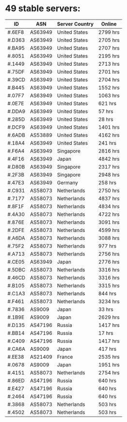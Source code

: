 # 49 stable servers:

| ID | ASN | Server Country | Online |
| ------ | ------ | ------ | ------ |
| #.6EF8 | AS63949 | United States | 2799 hrs |
| #.D363 | AS63949 | United States | 2705 hrs |
| #.BA95 | AS63949 | United States | 2707 hrs |
| #.8051 | AS63949 | United States | 2195 hrs |
| #.1449 | AS63949 | United States | 2713 hrs |
| #.75DF | AS63949 | United States | 2701 hrs |
| #.39CD | AS63949 | United States | 2704 hrs |
| #.B445 | AS63949 | United States | 1552 hrs |
| #.07F7 | AS63949 | United States | 1063 hrs |
| #.0E7E | AS63949 | United States | 621 hrs |
| #.DDA9 | AS63949 | United States | 57 hrs |
| #.285D | AS63949 | United States | 28 hrs |
| #.DCF9 | AS63949 | United States | 1401 hrs |
| #.6ADB | AS53889 | United States | 4162 hrs |
| #.18A4 | AS63949 | United States | 241 hrs |
| #.F6A4 | AS63949 | Singapore | 2816 hrs |
| #.4F16 | AS63949 | Japan | 4842 hrs |
| #.D80B | AS63949 | Singapore | 2317 hrs |
| #.2F3B | AS63949 | Singapore | 2948 hrs |
| #.47E3 | AS63949 | Germany | 258 hrs |
| #.C931 | AS58073 | Netherlands | 2750 hrs |
| #.7177 | AS58073 | Netherlands | 4837 hrs |
| #.8F1F | AS58073 | Netherlands | 4834 hrs |
| #.4A30 | AS58073 | Netherlands | 4722 hrs |
| #.876E | AS58073 | Netherlands | 3091 hrs |
| #.2DFE | AS58073 | Netherlands | 4599 hrs |
| #.A6DA | AS58073 | Netherlands | 3088 hrs |
| #.75F2 | AS58073 | Netherlands | 977 hrs |
| #.A713 | AS58073 | Netherlands | 2756 hrs |
| #.CE05 | AS63949 | Japan | 2776 hrs |
| #.5DBC | AS58073 | Netherlands | 3316 hrs |
| #.46CD | AS58073 | Netherlands | 3316 hrs |
| #.B105 | AS58073 | Netherlands | 3315 hrs |
| #.C1A3 | AS58073 | Netherlands | 844 hrs |
| #.F461 | AS58073 | Netherlands | 3234 hrs |
| #.7836 | AS9009 | Japan | 33 hrs |
| #.1B9E | AS9009 | Japan | 2629 hrs |
| #.D135 | AS47196 | Russia | 1417 hrs |
| #.BB14 | AS47196 | Russia | 17 hrs |
| #.C409 | AS47196 | Russia | 1417 hrs |
| #.CA6A | AS9009 | Japan | 417 hrs |
| #.EE38 | AS21409 | France | 2535 hrs |
| #.0678 | AS9009 | Japan | 1951 hrs |
| #.4151 | AS58073 | Netherlands | 2754 hrs |
| #.86ED | AS47196 | Russia | 640 hrs |
| #.E427 | AS47196 | Russia | 640 hrs |
| #.2464 | AS47196 | Russia | 640 hrs |
| #.3868 | AS58073 | Netherlands | 503 hrs |
| #.4502 | AS58073 | Netherlands | 503 hrs |

